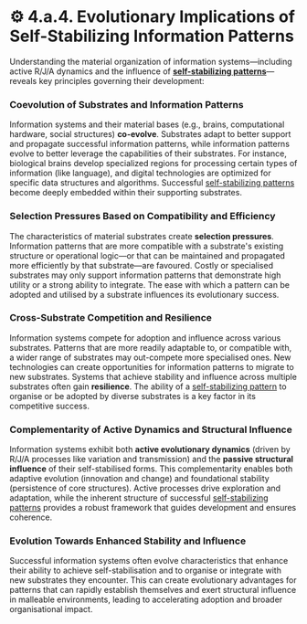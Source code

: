 # ⚙️ 4.a.4. Evolutionary Implications of Self-Stabilizing Information Patterns

Understanding the material organization of information systems—including active R/J/A dynamics and the influence of **[self-stabilizing patterns](../../glossary/O.md#outward-stabilization-propensity)**—reveals key principles governing their development:

### Coevolution of Substrates and Information Patterns
Information systems and their material bases (e.g., brains, computational hardware, social structures) **co-evolve**. Substrates adapt to better support and propagate successful information patterns, while information patterns evolve to better leverage the capabilities of their substrates. For instance, biological brains develop specialized regions for processing certain types of information (like language), and digital technologies are optimized for specific data structures and algorithms. Successful [self-stabilizing patterns](../../glossary/O.md#outward-stabilization-propensity) become deeply embedded within their supporting substrates.

### Selection Pressures Based on Compatibility and Efficiency
The characteristics of material substrates create **selection pressures**. Information patterns that are more compatible with a substrate's existing structure or operational logic—or that can be maintained and propagated more efficiently by that substrate—are favoured. Costly or specialised substrates may only support information patterns that demonstrate high utility or a strong ability to integrate. The ease with which a pattern can be adopted and utilised by a substrate influences its evolutionary success.

### Cross-Substrate Competition and Resilience
Information systems compete for adoption and influence across various substrates. Patterns that are more readily adaptable to, or compatible with, a wider range of substrates may out-compete more specialised ones. New technologies can create opportunities for information patterns to migrate to new substrates. Systems that achieve stability and influence across multiple substrates often gain **resilience**. The ability of a [self-stabilizing pattern](../../glossary/O.md#outward-stabilization-propensity) to organise or be adopted by diverse substrates is a key factor in its competitive success.

### Complementarity of Active Dynamics and Structural Influence
Information systems exhibit both **active evolutionary dynamics** (driven by R/J/A processes like variation and transmission) and the **passive structural influence** of their self-stabilised forms. This complementarity enables both adaptive evolution (innovation and change) and foundational stability (persistence of core structures). Active processes drive exploration and adaptation, while the inherent structure of successful [self-stabilizing patterns](../../glossary/O.md#outward-stabilization-propensity) provides a robust framework that guides development and ensures coherence.

### Evolution Towards Enhanced Stability and Influence
Successful information systems often evolve characteristics that enhance their ability to achieve self-stabilisation and to organise or integrate with new substrates they encounter. This can create evolutionary advantages for patterns that can rapidly establish themselves and exert structural influence in malleable environments, leading to accelerating adoption and broader organisational impact. 